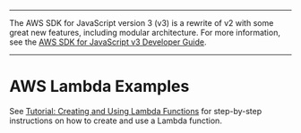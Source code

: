 --------

The AWS SDK for JavaScript version 3 \(v3\) is a rewrite of v2 with some great new features, including modular architecture\. For more information, see the [AWS SDK for JavaScript v3 Developer Guide](https://docs.aws.amazon.com/sdk-for-javascript/v3/developer-guide/welcome.html)\.

--------

# AWS Lambda Examples<a name="lambda-examples"></a>

See [Tutorial: Creating and Using Lambda Functions](using-lambda-functions.md) for step\-by\-step instructions on how to create and use a Lambda function\.